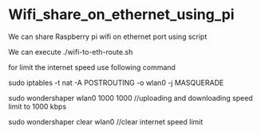 # Wifi_share_on_ethernet_using_pi
We can share Raspberry pi wifi on ethernet port using script

We can execute ./wifi-to-eth-route.sh

for limit the internet speed use following command

sudo iptables -t nat -A POSTROUTING -o wlan0 -j MASQUERADE

sudo wondershaper wlan0 1000 1000     //uploading and downloading speed limit to 1000 kbps

sudo wondershaper clear wlan0        //clear internet speed limit
